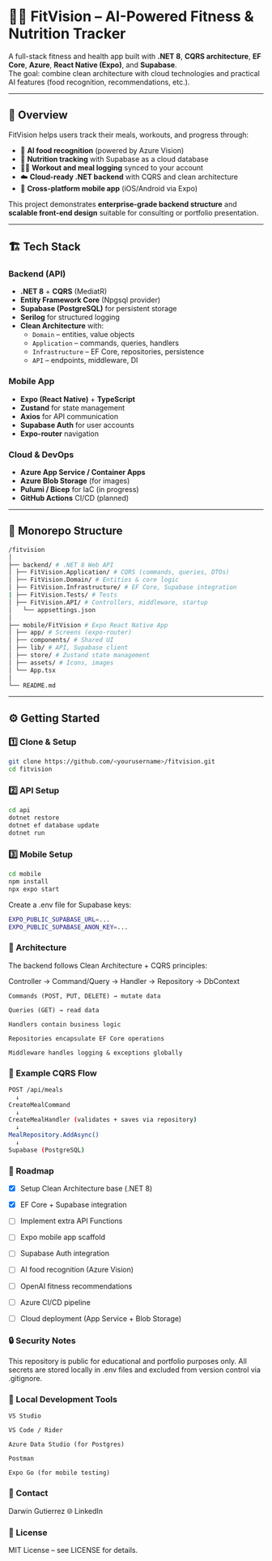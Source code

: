 # 🏋️‍♂️ FitVision – AI-Powered Fitness & Nutrition Tracker

A full-stack fitness and health app built with **.NET 8**, **CQRS architecture**, **EF Core**, **Azure**, **React Native (Expo)**, and **Supabase**.  
The goal: combine clean architecture with cloud technologies and practical AI features (food recognition, recommendations, etc.).

---

## 🧠 Overview

FitVision helps users track their meals, workouts, and progress through:
- 📸 **AI food recognition** (powered by Azure Vision)
- 🥗 **Nutrition tracking** with Supabase as a cloud database
- 🏋️‍♀️ **Workout and meal logging** synced to your account
- ☁️ **Cloud-ready .NET backend** with CQRS and clean architecture
- 📱 **Cross-platform mobile app** (iOS/Android via Expo)

This project demonstrates **enterprise-grade backend structure** and **scalable front-end design** suitable for consulting or portfolio presentation.

---

## 🏗️ Tech Stack

### Backend (API)
- **.NET 8** + **CQRS** (MediatR)
- **Entity Framework Core** (Npgsql provider)
- **Supabase (PostgreSQL)** for persistent storage
- **Serilog** for structured logging
- **Clean Architecture** with:
  - `Domain` – entities, value objects
  - `Application` – commands, queries, handlers
  - `Infrastructure` – EF Core, repositories, persistence
  - `API` – endpoints, middleware, DI

### Mobile App
- **Expo (React Native)** + **TypeScript**
- **Zustand** for state management
- **Axios** for API communication
- **Supabase Auth** for user accounts
- **Expo-router** navigation

### Cloud & DevOps
- **Azure App Service / Container Apps**
- **Azure Blob Storage** (for images)
- **Pulumi / Bicep** for IaC (in progress)
- **GitHub Actions** CI/CD (planned)

---

## 📂 Monorepo Structure
```bash
/fitvision
│
├── backend/ # .NET 8 Web API
│ ├── FitVision.Application/ # CQRS (commands, queries, DTOs)
│ ├── FitVision.Domain/ # Entities & core logic
│ ├── FitVision.Infrastructure/ # EF Core, Supabase integration
| ├── FitVision.Tests/ # Tests
│ ├── FitVision.API/ # Controllers, middleware, startup
│   └── appsettings.json
│
├── mobile/FitVision # Expo React Native App
│ ├── app/ # Screens (expo-router)
│ ├── components/ # Shared UI
│ ├── lib/ # API, Supabase client
│ ├── store/ # Zustand state management
│ ├── assets/ # Icons, images
│ └── App.tsx
│
└── README.md
```


---

## ⚙️ Getting Started

### 1️⃣ Clone & Setup
```bash
git clone https://github.com/<yourusername>/fitvision.git
cd fitvision
```

### 2️⃣ API Setup
```bash
cd api
dotnet restore
dotnet ef database update
dotnet run
```

### 3️⃣ Mobile Setup
```bash
cd mobile
npm install
npx expo start
```

Create a .env file for Supabase keys:
```bash
EXPO_PUBLIC_SUPABASE_URL=...
EXPO_PUBLIC_SUPABASE_ANON_KEY=...
```

### 🧩 Architecture

The backend follows Clean Architecture + CQRS principles:

Controller → Command/Query → Handler → Repository → DbContext

    Commands (POST, PUT, DELETE) → mutate data

    Queries (GET) → read data

    Handlers contain business logic

    Repositories encapsulate EF Core operations

    Middleware handles logging & exceptions globally

### 🧠 Example CQRS Flow
```bash
POST /api/meals
  ↓
CreateMealCommand
  ↓
CreateMealHandler (validates + saves via repository)
  ↓
MealRepository.AddAsync()
  ↓
Supabase (PostgreSQL)
```

### 🧱 Roadmap

- [x] Setup Clean Architecture base (.NET 8)

- [x] EF Core + Supabase integration

- [ ] Implement extra API Functions

- [ ] Expo mobile app scaffold

- [ ] Supabase Auth integration

- [ ] AI food recognition (Azure Vision)

- [ ] OpenAI fitness recommendations

- [ ] Azure CI/CD pipeline

- [ ] Cloud deployment (App Service + Blob Storage)

### 🔒 Security Notes

This repository is public for educational and portfolio purposes only.
All secrets are stored locally in .env files and excluded from version control via .gitignore.

### 🧰 Local Development Tools

    VS Studio
    
    VS Code / Rider

    Azure Data Studio (for Postgres)

    Postman

    Expo Go (for mobile testing)

### 💬 Contact

Darwin Gutierrez
🌐 LinkedIn

### 📜 License

MIT License – see LICENSE
for details.